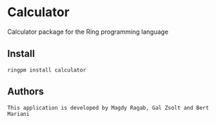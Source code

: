 # Calculator

Calculator package for the Ring programming language

## Install

	ringpm install calculator 

## Authors

	This application is developed by Magdy Ragab, Gal Zsolt and Bert Mariani